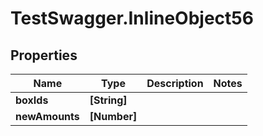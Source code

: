 # TestSwagger.InlineObject56

## Properties

Name | Type | Description | Notes
------------ | ------------- | ------------- | -------------
**boxIds** | **[String]** |  | 
**newAmounts** | **[Number]** |  | 


